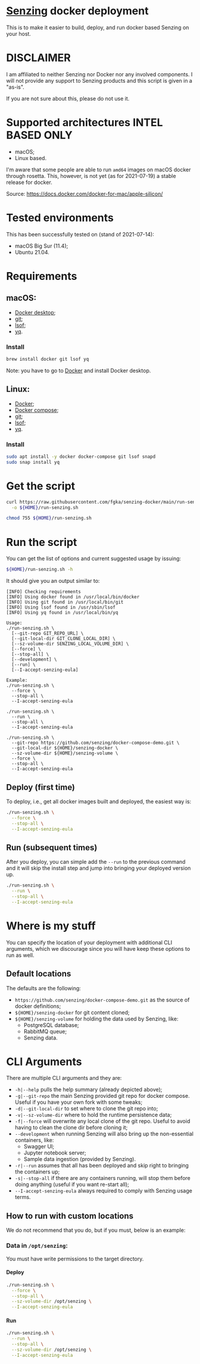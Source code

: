 # [Senzing](https://senzing.com/) docker deployment

This is to make it easier to build, deploy, and run docker based Senzing on your host.

# DISCLAIMER

I am affiliated to neither Senzing nor Docker nor any involved components.
I will not provide any support to Senzing products and this script is given in a "as-is".

If you are not sure about this, please do not use it.

# Supported architectures **INTEL BASED ONLY** 

* macOS;
* Linux based.

I'm aware that some people are able to run `amd64` images on macOS docker through rosetta.
This, however, is not yet (as for 2021-07-19) a stable release for docker.

Source: https://docs.docker.com/docker-for-mac/apple-silicon/

# Tested environments

This has been successfully tested on (stand of 2021-07-14):

* macOS Big Sur (11.4);
* Ubuntu 21.04.


# Requirements

## macOS:

* [Docker desktop](https://www.docker.com/);
* [git](https://git-scm.com/);
* [lsof](https://en.wikipedia.org/wiki/Lsof);
* [yq](http://mikefarah.github.io/yq/).

### Install

```bash
brew install docker git lsof yq
```

Note: you have to go to [Docker](https://www.docker.com/) and install 
Docker desktop.

## Linux:

* [Docker](https://www.docker.com/);
* [Docker compose](https://www.docker.com/);
* [git](https://git-scm.com/);
* [lsof](https://en.wikipedia.org/wiki/Lsof);
* [yq](http://mikefarah.github.io/yq/).

### Install

```bash
sudo apt install -y docker docker-compose git lsof snapd
sudo snap install yq
```

# Get the script

```bash
curl https://raw.githubusercontent.com/fgka/senzing-docker/main/run-senzing.sh \
  -o ${HOME}/run-senzing.sh

chmod 755 ${HOME}/run-senzing.sh
```

# Run the script

You can get the list of options and current suggested usage by issuing:

```bash
${HOME}/run-senzing.sh -h
```

It should give you an output similar to:

```
[INFO] Checking requirements
[INFO] Using docker found in /usr/local/bin/docker
[INFO] Using git found in /usr/local/bin/git
[INFO] Using lsof found in /usr/sbin/lsof
[INFO] Using yq found in /usr/local/bin/yq

Usage:
./run-senzing.sh \
  [--git-repo GIT_REPO_URL] \
  [--git-local-dir GIT_CLONE_LOCAL_DIR] \
  [--sz-volume-dir SENZING_LOCAL_VOLUME_DIR] \
  [--force] \
  [--stop-all] \
  [--development] \
  [--run] \
  [--I-accept-senzing-eula]

Example:
./run-senzing.sh \
  --force \
  --stop-all \
  --I-accept-senzing-eula

./run-senzing.sh \
  --run \
  --stop-all \
  --I-accept-senzing-eula

./run-senzing.sh \
  --git-repo https://github.com/senzing/docker-compose-demo.git \
  --git-local-dir ${HOME}/senzing-docker \
  --sz-volume-dir ${HOME}/senzing-volume \
  --force \
  --stop-all \
  --I-accept-senzing-eula

```

## Deploy (first time)

To deploy, i.e., get all docker images built and deployed, the easiest way is:

```bash
./run-senzing.sh \
  --force \
  --stop-all \
  --I-accept-senzing-eula
```

## Run (subsequent times)

After you deploy, you can simple add the `--run` to the previous command and
it will skip the install step and jump into bringing your deployed version up.

```bash
./run-senzing.sh \
  --run \
  --stop-all \
  --I-accept-senzing-eula
```

# Where is my stuff

You can specify the location of your deployment with additional CLI arguments, which we discourage since you will have keep these options to run as well.

## Default locations

The defaults are the following:

* `https://github.com/senzing/docker-compose-demo.git` as the source of docker definitions;
* `${HOME}/senzing-docker` for git content cloned;
* `${HOME}/senzing-volume` for holding the data used by Senzing, like:
  * PostgreSQL database;
  * RabbitMQ queue;
  * Senzing data.

# CLI Arguments

There are multiple CLI arguments and they are:

* `-h|--help` pulls the help summary (already depicted above);
* `-g|--git-repo` the main Senzing provided git repo for docker compose.  Useful if you have your own fork with some tweaks;
* `-d|--git-local-dir` to set where to clone the git repo into;
* `-v|--sz-volume-dir` where to hold the runtime persistence data;
* `-f|--force` will overwrite any local clone of the git repo. Useful to avoid having to clean the clone dir before cloning it;
* `--development` when running Senzing will also bring up the non-essential containers, like:
  * Swagger UI;
  * Jupyter notebook server;
  * Sample data ingestion (provided by Senzing).
* `-r|--run` assumes that all has been deployed and skip right to bringing the containers up;
* `-s|--stop-all` if there are any containers running, will stop them before doing anything (useful if you want re-start all);
* `--I-accept-senzing-eula` always required to comply with Senzing usage terms.

## How to run with custom locations

We do not recommend that you do, but if you must, below is an example:

### Data in `/opt/senzing`:

You must have write permissions to the target directory.

#### Deploy

```bash
./run-senzing.sh \
  --force \
  --stop-all \
  --sz-volume-dir /opt/senzing \
  --I-accept-senzing-eula
```

#### Run

```bash
./run-senzing.sh \
  --run \
  --stop-all \
  --sz-volume-dir /opt/senzing \
  --I-accept-senzing-eula
```

